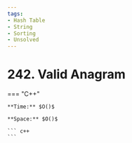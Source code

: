 ```yaml
---
tags:
- Hash Table
- String
- Sorting
- Unsolved
---
```



# 242. Valid Anagram

=== "C++"

    **Time:** $O()$

    **Space:** $O()$

    ``` c++
    ```